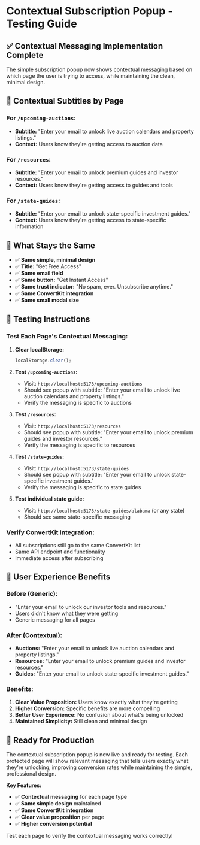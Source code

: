 # Contextual Subscription Popup - Testing Guide

## ✅ **Contextual Messaging Implementation Complete**

The simple subscription popup now shows contextual messaging based on which page the user is trying to access, while maintaining the clean, minimal design.

## 🎯 **Contextual Subtitles by Page**

### **For `/upcoming-auctions`:**
- **Subtitle:** "Enter your email to unlock live auction calendars and property listings."
- **Context:** Users know they're getting access to auction data

### **For `/resources`:**
- **Subtitle:** "Enter your email to unlock premium guides and investor resources."
- **Context:** Users know they're getting access to guides and tools

### **For `/state-guides`:**
- **Subtitle:** "Enter your email to unlock state-specific investment guides."
- **Context:** Users know they're getting access to state-specific information

## 🔧 **What Stays the Same**

- ✅ **Same simple, minimal design**
- ✅ **Title:** "Get Free Access"
- ✅ **Same email field**
- ✅ **Same button:** "Get Instant Access"
- ✅ **Same trust indicator:** "No spam, ever. Unsubscribe anytime."
- ✅ **Same ConvertKit integration**
- ✅ **Same small modal size**

## 🧪 **Testing Instructions**

### **Test Each Page's Contextual Messaging:**

1. **Clear localStorage:**
   ```javascript
   localStorage.clear();
   ```

2. **Test `/upcoming-auctions`:**
   - Visit: `http://localhost:5173/upcoming-auctions`
   - Should see popup with subtitle: "Enter your email to unlock live auction calendars and property listings."
   - Verify the messaging is specific to auctions

3. **Test `/resources`:**
   - Visit: `http://localhost:5173/resources`
   - Should see popup with subtitle: "Enter your email to unlock premium guides and investor resources."
   - Verify the messaging is specific to resources

4. **Test `/state-guides`:**
   - Visit: `http://localhost:5173/state-guides`
   - Should see popup with subtitle: "Enter your email to unlock state-specific investment guides."
   - Verify the messaging is specific to state guides

5. **Test individual state guide:**
   - Visit: `http://localhost:5173/state-guides/alabama` (or any state)
   - Should see same state-specific messaging

### **Verify ConvertKit Integration:**
- All subscriptions still go to the same ConvertKit list
- Same API endpoint and functionality
- Immediate access after subscribing

## 🎨 **User Experience Benefits**

### **Before (Generic):**
- "Enter your email to unlock our investor tools and resources."
- Users didn't know what they were getting
- Generic messaging for all pages

### **After (Contextual):**
- **Auctions:** "Enter your email to unlock live auction calendars and property listings."
- **Resources:** "Enter your email to unlock premium guides and investor resources."
- **Guides:** "Enter your email to unlock state-specific investment guides."

### **Benefits:**
1. **Clear Value Proposition:** Users know exactly what they're getting
2. **Higher Conversion:** Specific benefits are more compelling
3. **Better User Experience:** No confusion about what's being unlocked
4. **Maintained Simplicity:** Still clean and minimal design

## 🚀 **Ready for Production**

The contextual subscription popup is now live and ready for testing. Each protected page will show relevant messaging that tells users exactly what they're unlocking, improving conversion rates while maintaining the simple, professional design.

**Key Features:**
- ✅ **Contextual messaging** for each page type
- ✅ **Same simple design** maintained
- ✅ **Same ConvertKit integration**
- ✅ **Clear value proposition** per page
- ✅ **Higher conversion potential**

Test each page to verify the contextual messaging works correctly!





